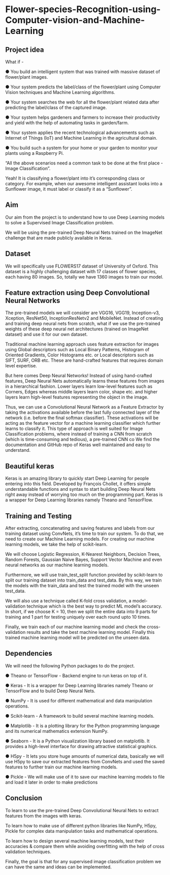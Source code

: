 # Flower-species-Recognition-using-Computer-vision-and-Machine-Learning

## Project idea

What if -

● You build an intelligent system that was trained with massive dataset of
flower/plant images.

● Your system predicts the label/class of the flower/plant using Computer Vision
techniques and Machine Learning algorithms.

● Your system searches the web for all the flower/plant related data after
predicting the label/class of the captured image.

● Your system helps gardeners and farmers to increase their productivity and yield
with the help of automating tasks in garden/farm.

● Your system applies the recent technological advancements such as Internet of
Things (IoT) and Machine Learning in the agricultural domain.

● You build such a system for your home or your garden to monitor your plants
using a Raspberry Pi.

“All the above scenarios need a common task to be done at the first place - Image
Classification”.

Yeah! It is classifying a flower/plant into it’s corresponding class or category. For
example, when our awesome intelligent assistant looks into a Sunflower image, it must
label or classify it as a “Sunflower”.

## Aim

Our aim from the project is to understand how to use Deep Learning models to solve a
Supervised Image Classification problem.

We will be using the pre-trained Deep Neural Nets trained on the ImageNet challenge
that are made publicly available in Keras.

## Dataset

We will specifically use FLOWERS17 dataset of University of Oxford. This dataset is a
highly challenging dataset with 17 classes of flower species, each having 80 images.
So, totally we have 1360 images to train our model.

## Feature extraction using Deep Convolutional Neural Networks

The pre-trained models we will consider are VGG16, VGG19, Inception-v3, Xception,
ResNet50, InceptionResNetv2 and MobileNet. Instead of creating and training deep
neural nets from scratch, what if we use the pre-trained weights of these deep neural
net architectures (trained on ImageNet dataset) and use it for our own dataset.

Traditional machine learning approach uses feature extraction for images using Global
descriptors such as Local Binary Patterns, Histogram of Oriented Gradients, Color
Histograms etc. or Local descriptors such as SIFT, SURF, ORB etc. These are
hand-crafted features that requires domain level expertise.

But here comes Deep Neural Networks! Instead of using hand-crafted features, Deep
Neural Nets automatically learns these features from images in a hierarchical fashion.
Lower layers learn low-level features such as Corners, Edges whereas middle layers
learn color, shape etc. and higher layers learn high-level features representing the object
in the image.

Thus, we can use a Convolutional Neural Network as a Feature Extractor by taking the
activations available before the last fully connected layer of the network (i.e. ​before​ the
final softmax classifier). These activations will be acting as the feature vector for a
machine learning classifier which further learns to classify it. This type of approach is
well suited for Image Classification problems, where instead of training a CNN from
scratch (which is time-consuming and tedious), a pre-trained CNN co
We find the documentation and GitHub repo of Keras well maintained and easy to
understand.

## Beautiful keras

Keras is an amazing library to quickly start Deep Learning for people entering into this
field. Developed by François Chollet, it offers simple understandable functions and
syntax to start building Deep Neural Nets right away instead of worrying too much on
the programming part. Keras is a wrapper for Deep Learning libraries namely Theano
and TensorFlow.

## Training and Testing

After extracting, concatenating and saving features and labels from our training dataset
using ConvNets, it’s time to train our system. To do that, we need to create our Machine
Learning models. For creating our machine learning models, we take the help of
scikit-learn.

We will choose Logistic Regression, K-Nearest Neighbors, Decision Trees, Random
Forests, Gaussian Naive Bayes, Support Vector Machine and even neural networks as our
machine learning models.

Furthermore, we will use train_test_split function provided by scikit-learn to split our
training dataset into train_data and test_data. By this way, we train the models with the
train_data and test the trained model with the unseen test_data.

We will also use a technique called K-fold cross validation, a model-validation technique
which is the best way to predict ML model’s accuracy. In short, if we choose K = 10,
then we split the entire data into 9 parts for training and 1 part for testing uniquely over
each round upto 10 times.

Finally, we train each of our machine learning model and check the cross-validation
results and take the best machine learning model.
Finally this trained machine learning model will be predicted on the unseen data.

## Dependencies

We will need the following Python packages to do the project.

● Theano or TensorFlow - Backend engine to run keras on top of it.

● Keras - It is a wrapper for Deep Learning libraries namely Theano or TensorFlow
and to build Deep Neural Nets.

● NumPy - It is used for different mathematical and data manipulation operations.

● Scikit-learn - A framework to build several machine learning models.

● Matplotlib - It is a plotting library for the Python programming language and its
numerical mathematics extension NumPy.

● Seaborn - It is a Python visualization library based on matplotlib. It provides a
high-level interface for drawing attractive statistical graphics.

● H5py - It lets you store huge amounts of numerical data, basically we will use
H5py to save our extracted features from ConvNets and used the saved
features to further train our machine learning models.

● Pickle - We will make use of it to save our machine learning models to file and
load it later in order to make predictions

## Conclusion

To learn to use the pre-trained Deep Convolutional Neural Nets to extract features from
the images with keras.

To learn how to make use of different python libraries like NumPy, H5py, Pickle for
complex data manipulation tasks and mathematical operations.

To learn how to design several machine learning models, test their accuracies &
compare them while avoiding overfitting with the help of cross validation techniques.

Finally, the goal is that for any supervised image classification problem we can have the same and ideas can be implemented.

